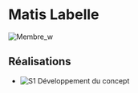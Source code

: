 # Matis Labelle

 ![Membre_w]( https://fakeimg.pl/400x400?text=v)

 ## Réalisations

 <!-- Une image par semaine de la réalisation dont tu es le plus fier avec une légende -->

* ![S1 Développement du concept](https://fakeimg.pl/400x400?text=concept)
